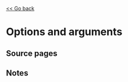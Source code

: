 [<< Go back](https://artoasmith.github.io/sf-preps/)

# Options and arguments

## Source pages

## Notes
